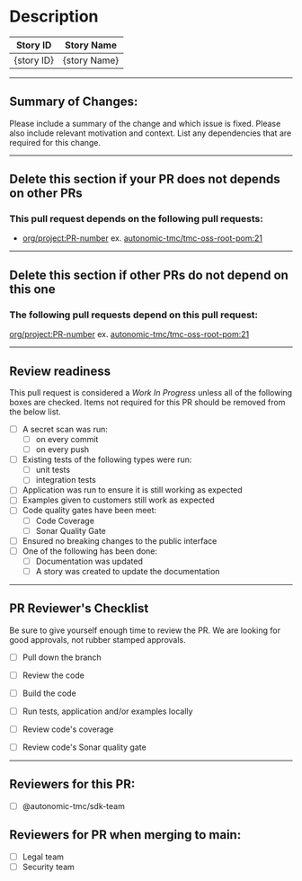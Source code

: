# Description

| **Story ID** | **Story Name** |
| ------------ | -------------- |
| {story ID} |  {story Name} |

***
## Summary of Changes: 
Please include a summary of the change and which issue is fixed. Please also include relevant motivation and context. List any dependencies that are required for this change.

***
## Delete this section if your PR does not depends on other PRs
### This pull request depends on the following pull requests:
* [org/project:PR-number](https://github.com/autonomic-tmc/tmc-oss-root-pom/pull/1)
ex. [autonomic-tmc/tmc-oss-root-pom:21](https://github.com/autonomic-tmc/tmc-oss-root-pom/pull/21)

***
## Delete this section if other PRs do not depend on this one
### The following pull requests depend on this pull request:
[org/project:PR-number](https://github.com/autonomic-tmc/tmc-oss-root-pom/pull/1)
ex. [autonomic-tmc/tmc-oss-root-pom:21](https://github.com/autonomic-tmc/tmc-oss-root-pom/pull/21)

***
## Review readiness
This pull request is considered a _Work In Progress_ unless all of the following boxes are checked.
Items not required for this PR should be removed from the below list.

- [ ] A secret scan was run:
    - [ ] on every commit
    - [ ] on every push
- [ ] Existing tests of the following types were run:
    - [ ] unit tests
    - [ ] integration tests
- [ ] Application was run to ensure it is still working as expected
- [ ] Examples given to customers still work as expected
- [ ] Code quality gates have been meet:
    - [ ] Code Coverage
    - [ ] Sonar Quality Gate     
- [ ] Ensured no breaking changes to the public interface
- [ ] One of the following has been done:
    - [ ] Documentation was updated
    - [ ] A story was created to update the documentation

***
## PR Reviewer's Checklist
Be sure to give yourself enough time to review the PR.  We are looking for good approvals, not rubber stamped approvals.
- [ ] Pull down the branch
- [ ] Review the code
- [ ] Build the code
- [ ] Run tests, application and/or examples locally
- [ ] Review code's coverage
- [ ] Review code's Sonar quality gate


***
## Reviewers for this PR: 
- [ ] @autonomic-tmc/sdk-team

## Reviewers for PR when merging to main:
- [ ] Legal team
- [ ] Security team

